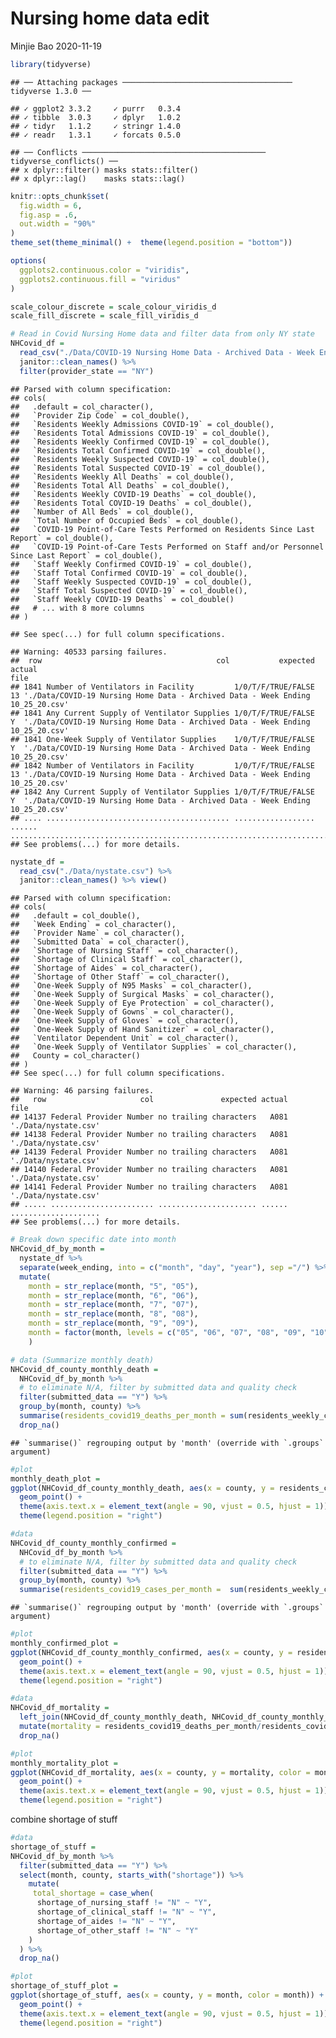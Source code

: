 Nursing home data edit
================
Minjie Bao
2020-11-19

``` r
library(tidyverse)
```

    ## ── Attaching packages ────────────────────────────────────── tidyverse 1.3.0 ──

    ## ✓ ggplot2 3.3.2     ✓ purrr   0.3.4
    ## ✓ tibble  3.0.3     ✓ dplyr   1.0.2
    ## ✓ tidyr   1.1.2     ✓ stringr 1.4.0
    ## ✓ readr   1.3.1     ✓ forcats 0.5.0

    ## ── Conflicts ───────────────────────────────────────── tidyverse_conflicts() ──
    ## x dplyr::filter() masks stats::filter()
    ## x dplyr::lag()    masks stats::lag()

``` r
knitr::opts_chunk$set(
  fig.width = 6,
  fig.asp = .6,
  out.width = "90%"
)
theme_set(theme_minimal() +  theme(legend.position = "bottom"))

options(
  ggplots2.continuous.color = "viridis",
  ggplots2.continuous.fill = "viridus"
)

scale_colour_discrete = scale_colour_viridis_d
scale_fill_discrete = scale_fill_viridis_d
```

``` r
# Read in Covid Nursing Home data and filter data from only NY state
NHCovid_df = 
  read_csv("./Data/COVID-19 Nursing Home Data - Archived Data - Week Ending 10_25_20.csv") %>% 
  janitor::clean_names() %>% 
  filter(provider_state == "NY")
```

    ## Parsed with column specification:
    ## cols(
    ##   .default = col_character(),
    ##   `Provider Zip Code` = col_double(),
    ##   `Residents Weekly Admissions COVID-19` = col_double(),
    ##   `Residents Total Admissions COVID-19` = col_double(),
    ##   `Residents Weekly Confirmed COVID-19` = col_double(),
    ##   `Residents Total Confirmed COVID-19` = col_double(),
    ##   `Residents Weekly Suspected COVID-19` = col_double(),
    ##   `Residents Total Suspected COVID-19` = col_double(),
    ##   `Residents Weekly All Deaths` = col_double(),
    ##   `Residents Total All Deaths` = col_double(),
    ##   `Residents Weekly COVID-19 Deaths` = col_double(),
    ##   `Residents Total COVID-19 Deaths` = col_double(),
    ##   `Number of All Beds` = col_double(),
    ##   `Total Number of Occupied Beds` = col_double(),
    ##   `COVID-19 Point-of-Care Tests Performed on Residents Since Last Report` = col_double(),
    ##   `COVID-19 Point-of-Care Tests Performed on Staff and/or Personnel Since Last Report` = col_double(),
    ##   `Staff Weekly Confirmed COVID-19` = col_double(),
    ##   `Staff Total Confirmed COVID-19` = col_double(),
    ##   `Staff Weekly Suspected COVID-19` = col_double(),
    ##   `Staff Total Suspected COVID-19` = col_double(),
    ##   `Staff Weekly COVID-19 Deaths` = col_double()
    ##   # ... with 8 more columns
    ## )

    ## See spec(...) for full column specifications.

    ## Warning: 40533 parsing failures.
    ##  row                                       col           expected actual                                                                           file
    ## 1841 Number of Ventilators in Facility         1/0/T/F/TRUE/FALSE     13 './Data/COVID-19 Nursing Home Data - Archived Data - Week Ending 10_25_20.csv'
    ## 1841 Any Current Supply of Ventilator Supplies 1/0/T/F/TRUE/FALSE     Y  './Data/COVID-19 Nursing Home Data - Archived Data - Week Ending 10_25_20.csv'
    ## 1841 One-Week Supply of Ventilator Supplies    1/0/T/F/TRUE/FALSE     Y  './Data/COVID-19 Nursing Home Data - Archived Data - Week Ending 10_25_20.csv'
    ## 1842 Number of Ventilators in Facility         1/0/T/F/TRUE/FALSE     13 './Data/COVID-19 Nursing Home Data - Archived Data - Week Ending 10_25_20.csv'
    ## 1842 Any Current Supply of Ventilator Supplies 1/0/T/F/TRUE/FALSE     Y  './Data/COVID-19 Nursing Home Data - Archived Data - Week Ending 10_25_20.csv'
    ## .... ......................................... .................. ...... ..............................................................................
    ## See problems(...) for more details.

``` r
nystate_df = 
  read_csv("./Data/nystate.csv") %>% 
  janitor::clean_names() %>% view()
```

    ## Parsed with column specification:
    ## cols(
    ##   .default = col_double(),
    ##   `Week Ending` = col_character(),
    ##   `Provider Name` = col_character(),
    ##   `Submitted Data` = col_character(),
    ##   `Shortage of Nursing Staff` = col_character(),
    ##   `Shortage of Clinical Staff` = col_character(),
    ##   `Shortage of Aides` = col_character(),
    ##   `Shortage of Other Staff` = col_character(),
    ##   `One-Week Supply of N95 Masks` = col_character(),
    ##   `One-Week Supply of Surgical Masks` = col_character(),
    ##   `One-Week Supply of Eye Protection` = col_character(),
    ##   `One-Week Supply of Gowns` = col_character(),
    ##   `One-Week Supply of Gloves` = col_character(),
    ##   `One-Week Supply of Hand Sanitizer` = col_character(),
    ##   `Ventilator Dependent Unit` = col_character(),
    ##   `One-Week Supply of Ventilator Supplies` = col_character(),
    ##   County = col_character()
    ## )
    ## See spec(...) for full column specifications.

    ## Warning: 46 parsing failures.
    ##   row                     col               expected actual                 file
    ## 14137 Federal Provider Number no trailing characters   A081 './Data/nystate.csv'
    ## 14138 Federal Provider Number no trailing characters   A081 './Data/nystate.csv'
    ## 14139 Federal Provider Number no trailing characters   A081 './Data/nystate.csv'
    ## 14140 Federal Provider Number no trailing characters   A081 './Data/nystate.csv'
    ## 14141 Federal Provider Number no trailing characters   A081 './Data/nystate.csv'
    ## ..... ....................... ...................... ...... ....................
    ## See problems(...) for more details.

``` r
# Break down specific date into month
NHCovid_df_by_month = 
  nystate_df %>% 
  separate(week_ending, into = c("month", "day", "year"), sep ="/") %>% 
  mutate(
    month = str_replace(month, "5", "05"),
    month = str_replace(month, "6", "06"),
    month = str_replace(month, "7", "07"),
    month = str_replace(month, "8", "08"),
    month = str_replace(month, "9", "09"),
    month = factor(month, levels = c("05", "06", "07", "08", "09", "10"))
    )
```

``` r
# data (Summarize monthly death)
NHCovid_df_county_monthly_death =
  NHCovid_df_by_month %>% 
  # to eliminate N/A, filter by submitted data and quality check
  filter(submitted_data == "Y") %>% 
  group_by(month, county) %>% 
  summarise(residents_covid19_deaths_per_month = sum(residents_weekly_covid_19_deaths)) %>% 
  drop_na()
```

    ## `summarise()` regrouping output by 'month' (override with `.groups` argument)

``` r
#plot
monthly_death_plot =
ggplot(NHCovid_df_county_monthly_death, aes(x = county, y = residents_covid19_deaths_per_month, color = month)) +
  geom_point() +
  theme(axis.text.x = element_text(angle = 90, vjust = 0.5, hjust = 1)) +
  theme(legend.position = "right") 
```

``` r
#data
NHCovid_df_county_monthly_confirmed = 
  NHCovid_df_by_month %>% 
  # to eliminate N/A, filter by submitted data and quality check
  filter(submitted_data == "Y") %>% 
  group_by(month, county) %>% 
  summarise(residents_covid19_cases_per_month =  sum(residents_weekly_confirmed_covid_19)) %>% drop_na()
```

    ## `summarise()` regrouping output by 'month' (override with `.groups` argument)

``` r
#plot
monthly_confirmed_plot =
ggplot(NHCovid_df_county_monthly_confirmed, aes(x = county, y = residents_covid19_cases_per_month, color = month)) +
  geom_point() +
  theme(axis.text.x = element_text(angle = 90, vjust = 0.5, hjust = 1)) +
  theme(legend.position = "right") 
```

``` r
#data
NHCovid_df_mortality = 
  left_join(NHCovid_df_county_monthly_death, NHCovid_df_county_monthly_confirmed, by = c("county", "month")) %>% 
  mutate(mortality = residents_covid19_deaths_per_month/residents_covid19_cases_per_month) %>% 
  drop_na()

#plot
monthly_mortality_plot =
ggplot(NHCovid_df_mortality, aes(x = county, y = mortality, color = month)) +
  geom_point() +
  theme(axis.text.x = element_text(angle = 90, vjust = 0.5, hjust = 1)) +
  theme(legend.position = "right") 
```

combine shortage of stuff

``` r
#data
shortage_of_stuff =
NHCovid_df_by_month %>% 
  filter(submitted_data == "Y") %>% 
  select(month, county, starts_with("shortage")) %>% 
    mutate(
     total_shortage = case_when(
      shortage_of_nursing_staff != "N" ~ "Y",
      shortage_of_clinical_staff != "N" ~ "Y",
      shortage_of_aides != "N" ~ "Y",
      shortage_of_other_staff != "N" ~ "Y"
    )
  ) %>% 
  drop_na()

#plot
shortage_of_stuff_plot =
ggplot(shortage_of_stuff, aes(x = county, y = month, color = month)) +
  geom_point() +
  theme(axis.text.x = element_text(angle = 90, vjust = 0.5, hjust = 1)) +
  theme(legend.position = "right") 
```
